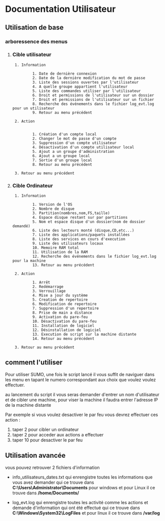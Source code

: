 # Documentation Utilisateur


## Utilisation de base

### arboressence des menus

1. ### Cible utilisateur
        1. Information

                1. Date de dernière connexion
                2. Date de la dernière modification du mot de passe
                3. Liste des sessions ouvertes par l'utilisateur
                4. A quelle groupe appartient l'utilisateur
                5. Liste des commandes utiliser par l'utilisateur
                6. Droit et permissions de l'utilisateur sur un dossier
                7. Droit et permissions de l'utilisateur sur un fichier
                8. Recherche des événements dans le fichier log_evt.log pour un utilisateur
                9. Retour au menu précédent

        2. Action
        

                1. Création d'un compte local
                2. Changer le mot de passe d'un compte
                3. Suppression d'un compte utilisateur
                4. Désactivation d'un compte utilisateur local
                5. Ajout a un groupe d'administration
                6. Ajout a un groupe local
                7. Sortie d'un groupe local
                8. Retour au menu précédent

        3. Retour au menu précédent
2. ### Cible Ordinateur
        1. Information

                1. Version de l'OS
                2. Nombre de disque
                3. Partition(nombres,nom,FS,taille)
                4. Espace disque restant sur par partitions
                5. Nom et espace disque d'un dossier(nom de dossier demandé)
                6. Liste des lecteurs monté (disque,CD,etc...)
                7. Liste des applications/paquets installées
                8. Liste des services en cours d'execution
                9. Liste des utilisateurs locaux
                10. Memoire RAM total
                11. Utilisation de la RAM
                12. Recherche des événements dans le fichier log_evt.log pour la machine
                13. Retour au menu précédent

        2. Action

                1. Arrêt
                2. Redémarrage
                3. Verrouillage
                4. Mise a jour du système
                5. Creation de repertoire
                6. Modification de repertoire
                7. Suppression d'un repertoire
                8. Prise de main a distance
                9. Activation du pare-feu
                10. Désactivation du pare-feu
                11. Installation de logiciel
                12. Désinstallation de logiciel
                13. Execution de script sur la machine distante
                14. Retour au menu précédent

        3. Retour au menu précédent

## comment l'utiliser

Pour utiliser SUMO, une fois le script lancé il vous suffit de naviguer dans les menu en tapant le numero correspondant aux choix que voulez voulez effectuer.

au lancement du script il vous seras demander d'entrer un nom d'utilisateur et de cibler une machine, pour viser la machine il faudra entrer l'adresse IP de la machine distante

Par exemple si vous voulez desactiver le par feu vous devrez effectuer ces action :
1. taper 2 pour cibler un ordinateur
2. taper 2 pour acceder aux actions a effectuer
3. taper 10 pour desactiver le par feu

## Utilisation avancée

vous pouvez retrouver 2 fichiers d'information
- info_utilisateurs_dates.txt qui enrengistre toutes les informations que vous avez demander qui ce trouve dans 
**C:\Users\Administrator\Documents** pour windows et pour Linux il ce trouve dans **/home/Documents/**

- log_evt.log qui enrengistre toutes les activité comme les actions et demande d'information qui
ont été effectué qui ce trouve dans **C:\Windows\System32\LogFiles** et pour linux il ce trouve dans **/var/log** 
